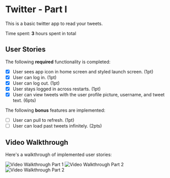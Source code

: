 # Twitter - Part I

This is a basic twitter app to read your tweets.

Time spent: **3** hours spent in total

## User Stories

The following **required** functionality is completed:

- [x] User sees app icon in home screen and styled launch screen. (1pt)
- [x] User can log in. (1pt)
- [x] User can log out. (1pt)
- [x] User stays logged in across restarts. (1pt)
- [x] User can view tweets with the user profile picture, username, and tweet text. (6pts)

The following **bonus** features are implemented:

- [ ] User can pull to refresh. (1pt)
- [ ] User can load past tweets infinitely. (2pts)

## Video Walkthrough

Here's a walkthrough of implemented user stories:

<img src='https://media.giphy.com/media/6gRnjxqNher8Mkc97V/giphy.gif' title='Video Walkthrough Part 1' width='' alt='Video Walkthrough Part 1' />

<img src='https://media.giphy.com/media/RMhrL4dPLnXR7UY5Ma/giphy.gif' title='Video Walkthrough Part 2' width='' alt='Video Walkthrough Part 2' />

<img src='https://submissions.us-east-1.linodeobjects.com/ios_university/LerQ0fF3.gif' title='Video Walkthrough Part 2' width='' alt='Video Walkthrough Part 2' />


